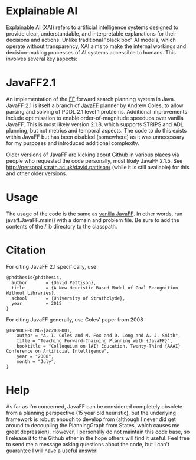 # Explainable AI
Explainable AI (XAI) refers to artificial intelligence systems designed to provide clear, understandable, and interpretable explanations for their decisions and actions. Unlike traditional "black box" AI models, which operate without transparency, XAI aims to make the internal workings and decision-making processes of AI systems accessible to humans. This involves several key aspects:


# JavaFF2.1
An implementation of the [FF](https://fai.cs.uni-saarland.de/hoffmann/ff.html) forward search planning system in Java. JavaFF 2.1 is itself a branch of [JavaFF](https://nms.kcl.ac.uk/planning/software/javaff.html) planner by Andrew Coles, to allow parsing and solving of PDDL 2.1 level 1 problems. Additional improvements include optimisation to enable order-of-magnitude speedups over vanilla JavaFF. This is most likely version 2.1.8, which supports STRIPS and ADL planning, but not metrics and temporal aspects. The code to do this exists within JavaFF but has been disabled (somewhere) as it was unnecessary for my purposes and introduced additional complexity. 

Older versions of JavaFF are kicking about Github in various places via people who requested the code personally, most likely JavaFF 2.1.5. See http://personal.strath.ac.uk/david.pattison/ (while it is still available) for this and other older versions.

# Usage
The usage of the code is the same as [vanilla JavaFF](https://nms.kcl.ac.uk/planning/software/javaff.html). In other words, run javaff.JavaFF.main() with a domain and problem file.  Be sure to add the contents of the /lib directory to the classpath.

# Citation

For citing JavaFF 2.1 specifically, use 

```
@phdthesis{phdthesis,
  author       = {David Pattison}, 
  title        = {A New Heuristic Based Model of Goal Recognition Without Libraries},
  school       = {University of Strathclyde},
  year         = 2015
}
```

For citing JavaFF generally, use Coles' paper from 2008

```
@INPROCEEDINGS{ac2008001,
	author = "A. I. Coles and M. Fox and D. Long and A. J. Smith",
	title = "Teaching Forward-Chaining Planning with {JavaFF}",
	booktitle = "Colloquium on {AI} Education, Twenty-Third {AAAI} Conference on Artificial Intelligence",
	year = "2008",
	month = "July",
}
```



# Help
As far as I'm concerned, JavaFF can be considered completely obsolete from a planning perspective (15 year old heuristic), but the underlying framework is robust enough to develop from (although I never did get around to decoupling the PlanningGraph from States, which causes me great depression). However, I personally do not maintain this code base, so I release it to the Github ether in the hope others will find it useful. Feel free to send me a message asking questions about the code, but I can't guarantee I will have a useful answer!
